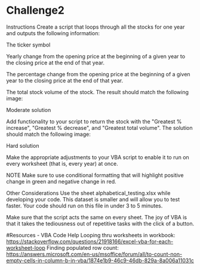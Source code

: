# Challenge2
Instructions
Create a script that loops through all the stocks for one year and outputs the following information:

The ticker symbol

Yearly change from the opening price at the beginning of a given year to the closing price at the end of that year.

The percentage change from the opening price at the beginning of a given year to the closing price at the end of that year.

The total stock volume of the stock. The result should match the following image:

Moderate solution

Add functionality to your script to return the stock with the "Greatest % increase", "Greatest % decrease", and "Greatest total volume". The solution should match the following image:

Hard solution

Make the appropriate adjustments to your VBA script to enable it to run on every worksheet (that is, every year) at once.

NOTE
Make sure to use conditional formatting that will highlight positive change in green and negative change in red.

Other Considerations
Use the sheet alphabetical_testing.xlsx while developing your code. This dataset is smaller and will allow you to test faster. Your code should run on this file in under 3 to 5 minutes.

Make sure that the script acts the same on every sheet. The joy of VBA is that it takes the tediousness out of repetitive tasks with the click of a button.

#Resources - VBA Code Help
Looping thru worksheets in workbook:  https://stackoverflow.com/questions/21918166/excel-vba-for-each-worksheet-loop
Finding populated row count:  https://answers.microsoft.com/en-us/msoffice/forum/all/to-count-non-empty-cells-in-column-b-in-vba/1874e1b9-46c9-46db-829a-8a006a11031c
